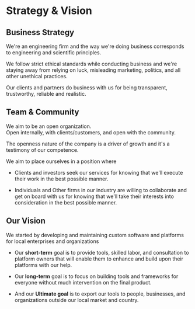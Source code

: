 # Strategy & Vision


##  Business Strategy

We're an engineering firm and the way we're doing business corresponds to engineering and scientific principles.

We follow strict ethical standards while conducting business and we're staying away from relying on luck, 
misleading marketing, politics, and all other unethical practices.

Our clients and partners do business with us for being transparent, trustworthy, reliable and realistic.

## Team & Community

We aim to be an open organization.<br>
Open internally, with clients/customers, and open with the community.

The openness nature of the company is a driver of growth and it's a testimony of our competence.

We aim to place ourselves in a position where

* Clients and investors seek our services for knowing that we'll execute their work in the best possible manner.

* Individuals and Other firms in our industry are willing to collaborate and get on board with us for knowing that 
we'll take their interests into consideration in the best possible manner.


## Our Vision

We started by developing and maintaining custom software and platforms for local enterprises and organizations

* Our __short-term__ goal is to provide tools, skilled labor, 
and consultation to platform owners that will enable them to enhance and build upon their platforms with our help.

* Our __long-term__ goal is to focus on building tools and frameworks for everyone without much intervention on the final product.

* And our __Ultimate goal__ is to export our tools to people, businesses, and organizations outside our local market and country.
